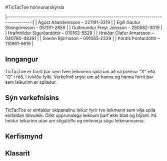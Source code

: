 #TicTacToe hönnunarskýrsla


[logo]: http://www.ru.is/media/hr/skjol/default_white.png


|------------------------------------------------------------------------------------------:|
|                                                         Ágúst Aðalsteinsson – 221191-3319 |
|                                                  Egill Gautur Steingrímsson – 051191-2859 |
|                                                     Guðmundur Freyr Jónsson – 280582-3019 |
|                                                  Hrafnhildur Sigurðardóttir – 010163-5529 |
|                                                   Hreiðar Ólafur Arnarsson – 040780-48391 |
|                                                            Sveinn Björnsson – 091085-2329 |
|                                                         Þórdís Þórðardóttir – 110961-5619 |

## Inngangur

TicTacToe er forrit þar sem tveir leikmenn spila um að ná þremur "X" eða "O" í röð, í tvívíðu fylki.
Verkefnið snýst um að hanna og hanna forrit þar sem leikurinn er spilaður.

## Sýn verkefnisins

TicTacToe er einfaldur skipanalínu leikur fyrir tvo leikmenn sem vilja spila einfaldan tölvuleik.
Ólíkt upprunalega leiknum þarf ekki blað og blýant.
Þá heldur leikurinn utan um stigatöflu og einhverja sögu leikmannanna.

## Kerfismynd

## Klasarit
